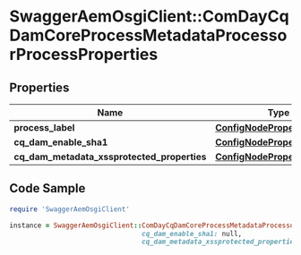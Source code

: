 # SwaggerAemOsgiClient::ComDayCqDamCoreProcessMetadataProcessorProcessProperties

## Properties

Name | Type | Description | Notes
------------ | ------------- | ------------- | -------------
**process_label** | [**ConfigNodePropertyString**](ConfigNodePropertyString.md) |  | [optional] 
**cq_dam_enable_sha1** | [**ConfigNodePropertyBoolean**](ConfigNodePropertyBoolean.md) |  | [optional] 
**cq_dam_metadata_xssprotected_properties** | [**ConfigNodePropertyArray**](ConfigNodePropertyArray.md) |  | [optional] 

## Code Sample

```ruby
require 'SwaggerAemOsgiClient'

instance = SwaggerAemOsgiClient::ComDayCqDamCoreProcessMetadataProcessorProcessProperties.new(process_label: null,
                                 cq_dam_enable_sha1: null,
                                 cq_dam_metadata_xssprotected_properties: null)
```


